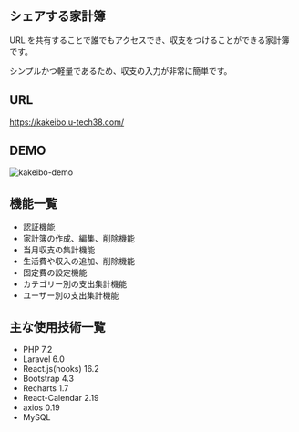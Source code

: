 ## シェアする家計簿

URL を共有することで誰でもアクセスでき、収支をつけることができる家計簿です。

シンプルかつ軽量であるため、収支の入力が非常に簡単です。

## URL

https://kakeibo.u-tech38.com/

## DEMO

![kakeibo-demo](https://user-images.githubusercontent.com/34672524/67155968-a524d380-f353-11e9-9a0f-01dc9a20935e.gif)

## 機能一覧

- 認証機能
- 家計簿の作成、編集、削除機能
- 当月収支の集計機能
- 生活費や収入の追加、削除機能
- 固定費の設定機能
- カテゴリー別の支出集計機能
- ユーザー別の支出集計機能

## 主な使用技術一覧

- PHP 7.2
- Laravel 6.0
- React.js(hooks) 16.2
- Bootstrap 4.3
- Recharts 1.7
- React-Calendar 2.19
- axios 0.19
- MySQL

